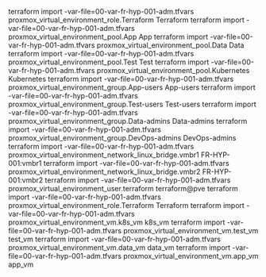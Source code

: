 terraform import -var-file=00-var-fr-hyp-001-adm.tfvars proxmox_virtual_environment_role.Terraform Terraform
terraform import -var-file=00-var-fr-hyp-001-adm.tfvars proxmox_virtual_environment_pool.App App
terraform import -var-file=00-var-fr-hyp-001-adm.tfvars proxmox_virtual_environment_pool.Data Data
terraform import -var-file=00-var-fr-hyp-001-adm.tfvars proxmox_virtual_environment_pool.Test Test
terraform import -var-file=00-var-fr-hyp-001-adm.tfvars proxmox_virtual_environment_pool.Kubernetes Kubernetes
terraform import -var-file=00-var-fr-hyp-001-adm.tfvars proxmox_virtual_environment_group.App-users App-users
terraform import -var-file=00-var-fr-hyp-001-adm.tfvars proxmox_virtual_environment_group.Test-users Test-users
terraform import -var-file=00-var-fr-hyp-001-adm.tfvars proxmox_virtual_environment_group.Data-admins Data-admins
terraform import -var-file=00-var-fr-hyp-001-adm.tfvars proxmox_virtual_environment_group.DevOps-admins DevOps-admins
terraform import -var-file=00-var-fr-hyp-001-adm.tfvars proxmox_virtual_environment_network_linux_bridge.vmbr1 FR-HYP-001:vmbr1
terraform import -var-file=00-var-fr-hyp-001-adm.tfvars proxmox_virtual_environment_network_linux_bridge.vmbr2 FR-HYP-001:vmbr2
terraform import -var-file=00-var-fr-hyp-001-adm.tfvars proxmox_virtual_environment_user.terraform terraform@pve
terraform import -var-file=00-var-fr-hyp-001-adm.tfvars proxmox_virtual_environment_role.Terraform Terraform
terraform import -var-file=00-var-fr-hyp-001-adm.tfvars proxmox_virtual_environment_vm.k8s_vm k8s_vm
terraform import -var-file=00-var-fr-hyp-001-adm.tfvars proxmox_virtual_environment_vm.test_vm test_vm
terraform import -var-file=00-var-fr-hyp-001-adm.tfvars proxmox_virtual_environment_vm.data_vm data_vm
terraform import -var-file=00-var-fr-hyp-001-adm.tfvars proxmox_virtual_environment_vm.app_vm app_vm